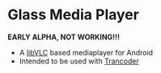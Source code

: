 # Glass Media Player
**EARLY ALPHA, NOT WORKING!!!**

- A [libVLC](https://github.com/mrmaffen/vlc-android-sdk) based mediaplayer for Android
- Intended to be used with [Trancoder](https://github.com/derolf/transcoder)
